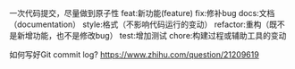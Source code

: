 一次代码提交，尽量做到原子性
feat:新功能(feature)
fix:修补bug
docs:文档（documentation）
style:格式（不影响代码运行的变动）
refactor:重构（既不是新增功能，也不是修改bug）
test:增加测试
chore:构建过程或辅助工具的变动


如何写好Git commit log?
https://www.zhihu.com/question/21209619